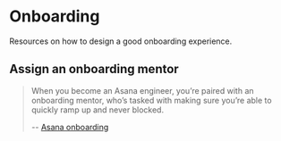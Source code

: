 # Onboarding

Resources on how to design a good onboarding experience.

## Assign an onboarding mentor

> When you become an Asana engineer, you’re paired with an onboarding mentor, who’s tasked with making sure you’re able to quickly ramp up and never blocked.
>
> -- [Asana onboarding](https://blog.asana.com/2016/05/asana-engineering-values/)
